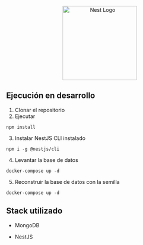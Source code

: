 <p align="center">
  <a href="http://nestjs.com/" target="blank"><img src="https://nestjs.com/img/logo-small.svg" width="200" alt="Nest Logo" /></a>
</p>

## Ejecución en desarrollo

1. Clonar el repositorio
2. Ejecutar

```
npm install
```

3. Instalar NestJS CLI instalado

```
npm i -g @nestjs/cli
```

4. Levantar la base de datos

```
docker-compose up -d
```

5. Reconstruir la base de datos con la semilla

```
docker-compose up -d
```

## Stack utilizado

- MongoDB

* NestJS

